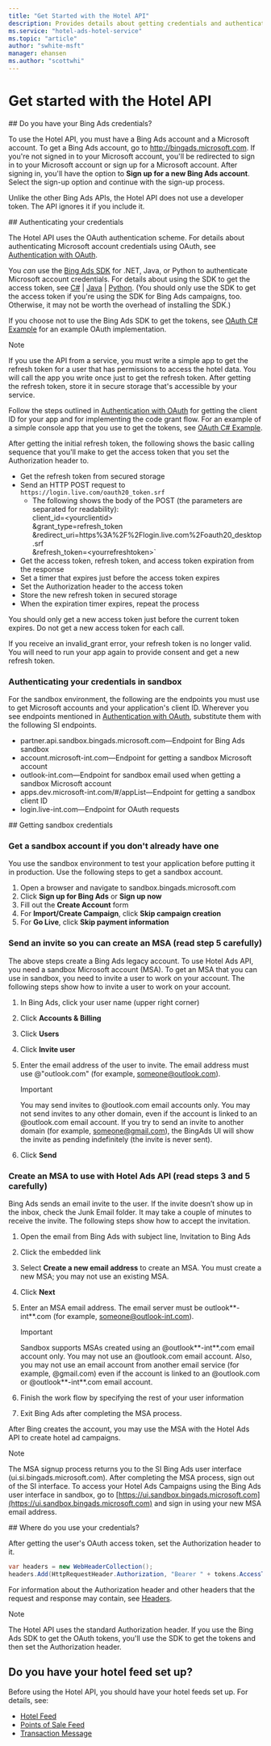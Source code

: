 ```yaml
---
title: "Get Started with the Hotel API"
description: Provides details about getting credentials and authenticating users.
ms.service: "hotel-ads-hotel-service"
ms.topic: "article"
author: "swhite-msft"
manager: ehansen
ms.author: "scottwhi"
---
```


# Get started with the Hotel API

<a name="doyouhavecredentials"/> 
## Do you have your Bing Ads credentials?

To use the Hotel API, you must have a Bing Ads account and a Microsoft account. To get a Bing Ads account, go to <a href="http://bingads.microsoft.com" data-raw-source="[http://bingads.microsoft.com](http://bingads.microsoft.com)">http://bingads.microsoft.com</a>. If you're not signed in to your Microsoft account, you'll be redirected to sign in to your Microsoft account or sign up for a Microsoft account. After signing in, you'll have the option to **Sign up for a new Bing Ads account**. Select the sign-up option and continue with the sign-up process.

Unlike the other Bing Ads APIs, the Hotel API does not use a developer token. The API ignores it if you include it.

<a name="authenticatingcredentials"/> 
## Authenticating your credentials

The Hotel API uses the OAuth authentication scheme. For details about authenticating Microsoft account credentials using OAuth, see [Authentication with OAuth](/bingads/guides/authentication-oauth). 

You *can* use the [Bing Ads SDK](/bingads/guides/client-libraries) for .NET, Java, or Python to authenticate Microsoft account credentials. For details about using the SDK to get the access token, see [C#](/bingads/guides/get-started-csharp) | [Java](/bingads/guides/get-started-java) | [Python](/bingads/guides/get-started-python). (You should only use the SDK to get the access token if you're using the SDK for Bing Ads campaigns, too. Otherwise, it may not be worth the overhead of installing the SDK.)

If you choose not to use the Bing Ads SDK to get the tokens, see [OAuth C# Example](../hotel-service/code-example-oauth.md) for an example OAuth implementation.

> [!NOTE]
> If you use the API from a service, you must write a simple app to get the refresh token for a user that has permissions to access the hotel data. You will call the app you write once just to get the refresh token. After getting the refresh token, store it in secure storage that's accessible by your service. 
> 
> Follow the steps outlined in [Authentication with OAuth](/bingads/guides/authentication-oauth) for getting the client ID for your app and for implementing the code grant flow. For an example of a simple console app that you use to get the tokens, see [OAuth C# Example](../hotel-service/code-example-oauth.md).
> 
> After getting the initial refresh token, the following shows the basic calling sequence that you'll make to get the access token that you set the Authorization header to.
> 
> - Get the refresh token from secured storage
> - Send an HTTP POST request to `https://login.live.com/oauth20_token.srf`  
>   - The following shows the body of the POST (the parameters are separated for readability):  
>     client_id=\<yourclientid>  
>     &grant_type=refresh_token  
>     &redirect_uri=https%3A%2F%2Flogin.live.com%2Foauth20_desktop.srf  
>     &refresh_token=\<yourrefreshtoken>` 
> - Get the access token, refresh token, and access token expiration from the response
> - Set a timer that expires just before the access token expires
> - Set the Authorization header to the access token
> - Store the new refresh token in secured storage
> - When the expiration timer expires, repeat the process
> 
> You should only get a new access token just before the current token expires. Do not get a new access token for each call.
> 
> If you receive an invalid_grant error, your refresh token is no longer valid. You will need to run your app again to provide consent and get a new refresh token.

### Authenticating your credentials in sandbox

For the sandbox environment, the following are the endpoints you must use to get Microsoft accounts and your application's client ID. Wherever you see endpoints mentioned in [Authentication with OAuth](/bingads/guides/authentication-oauth), substitute them with the following SI endpoints.

- partner.api.sandbox.bingads.microsoft.com&mdash;Endpoint for Bing Ads sandbox
- account.microsoft-int.com&mdash;Endpoint for getting a sandbox Microsoft account 
- outlook-int.com&mdash;Endpoint for sandbox email used when getting a sandbox Microsoft account
- apps.dev.microsoft-int.com/#/appList&mdash;Endpoint for getting a sandbox client ID
- login.live-int.com&mdash;Endpoint for OAuth requests


<a name="getsicredentials"/> 
## Getting sandbox credentials

### Get a sandbox account if you don't already have one

You use the sandbox environment to test your application before putting it in production. Use the following steps to get a sandbox account.

1. Open a browser and navigate to sandbox.bingads.microsoft.com
2. Click **Sign up for Bing Ads** or **Sign up now**
3. Fill out the **Create Account** form
4. For **Import/Create Campaign**, click **Skip campaign creation**
5. For **Go Live**, click **Skip payment information**

### Send an invite so you can create an MSA (**read step 5 carefully**)

The above steps create a Bing Ads legacy account. To use Hotel Ads API, you need a sandbox Microsoft account (MSA). To get an MSA that you can use in sandbox, you need to invite a user to work on your account. The following steps show how to invite a user to work on your account.

1. In Bing Ads, click your user name (upper right corner)
2. Click **Accounts & Billing**
3. Click **Users**
4. Click **Invite user**
5. Enter the email address of the user to invite. The email address must use @"outlook.com" (for example, someone@outlook.com).  
  
   > [!IMPORTANT]
   > You may send invites to @outlook.com email accounts only. You may not send invites to any other domain, even if the account is linked to an @outlook.com email account. If you try to send an invite to another domain (for example, someone@gmail.com), the BingAds UI will show the invite as pending indefinitely (the invite is never sent).  
  
6. Click **Send**

### Create an MSA to use with Hotel Ads API (**read steps 3 and 5 carefully**)

Bing Ads sends an email invite to the user. If the invite doesn’t show up in the inbox, check the Junk Email folder. It may take a couple of minutes to receive the invite. The following steps show how to accept the invitation.

1. Open the email from Bing Ads with subject line, Invitation to Bing Ads
2. Click the embedded link
3. Select **Create a new email address** to create an MSA. You must create a new MSA; you may not use an existing MSA.
4. Click **Next**
5. Enter an MSA email address. The email server must be outlook**-int**.com (for example, someone@outlook-int.com).  
  
   > [!IMPORTANT]
   > Sandbox supports MSAs created using an @outlook**-int**.com email account only. You may not use an @outlook.com email account. Also, you may not use an email account from another email service (for example, @gmail.com) even if the account is linked to an @outlook.com or @outlook**-int**.com email account.  
  
6. Finish the work flow by specifying the rest of your user information
7. Exit Bing Ads after completing the MSA process.


After Bing creates the account, you may use the MSA with the Hotel Ads API to create hotel ad campaigns.

> [!NOTE]
> The MSA signup process returns you to the SI Bing Ads user interface (ui.si.bingads.microsoft.com). After completing the MSA process, sign out of the SI interface. To access your Hotel Ads Campaigns using the Bing Ads user interface in sandbox, go to [https://ui.sandbox.bingads.microsoft.com](https://ui.sandbox.bingads.microsoft.com) and sign in using your new MSA email address.



<a name="wheretousecredentials"/> 
## Where do you use your credentials?

After getting the user's OAuth access token, set the Authorization header to it.

```c#
var headers = new WebHeaderCollection();
headers.Add(HttpRequestHeader.Authorization, "Bearer " + tokens.AccessToken);
```

For information about the Authorization header and other headers that the request and response may contain, see [Headers](../hotel-service/reference.md#headers). 

> [!NOTE]
> The Hotel API uses the standard Authorization header. If you use the Bing Ads SDK to get the OAuth tokens, you'll use the SDK to get the tokens and then set the Authorization header.

<a name="feeds"/>

## Do you have your hotel feed set up?

Before using the Hotel API, you should have your hotel feeds set up. For details, see:

- [Hotel Feed](../hotel-feed/hotel-feed.md)
- [Points of Sale Feed](../pos-feed/pos-feed.md) 
- [Transaction Message](../transaction-message/transaction-message.md) 




